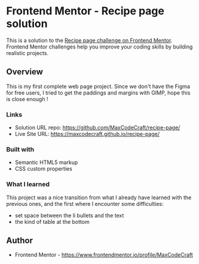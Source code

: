 # Frontend Mentor - Recipe page solution

This is a solution to the [Recipe page challenge on Frontend Mentor](https://www.frontendmentor.io/challenges/recipe-page-KiTsR8QQKm). Frontend Mentor challenges help you improve your coding skills by building realistic projects. 

## Overview

This is my first complete web page project. Since we don't have the Figma for free users, I tried to get the paddings and margins with GIMP, hope this is close enough !

### Links

- Solution URL repo: https://github.com/MaxCodeCraft/recipe-page/
- Live Site URL: https://maxcodecraft.github.io/recipe-page/

### Built with

- Semantic HTML5 markup
- CSS custom properties

### What I learned

This project was a nice transition from what I already have learned with the previous ones, and the first where I encounter some difficulties:
- set space between the li bullets and the text
- the kind of table at the bottom



## Author

- Frontend Mentor - https://www.frontendmentor.io/profile/MaxCodeCraft
